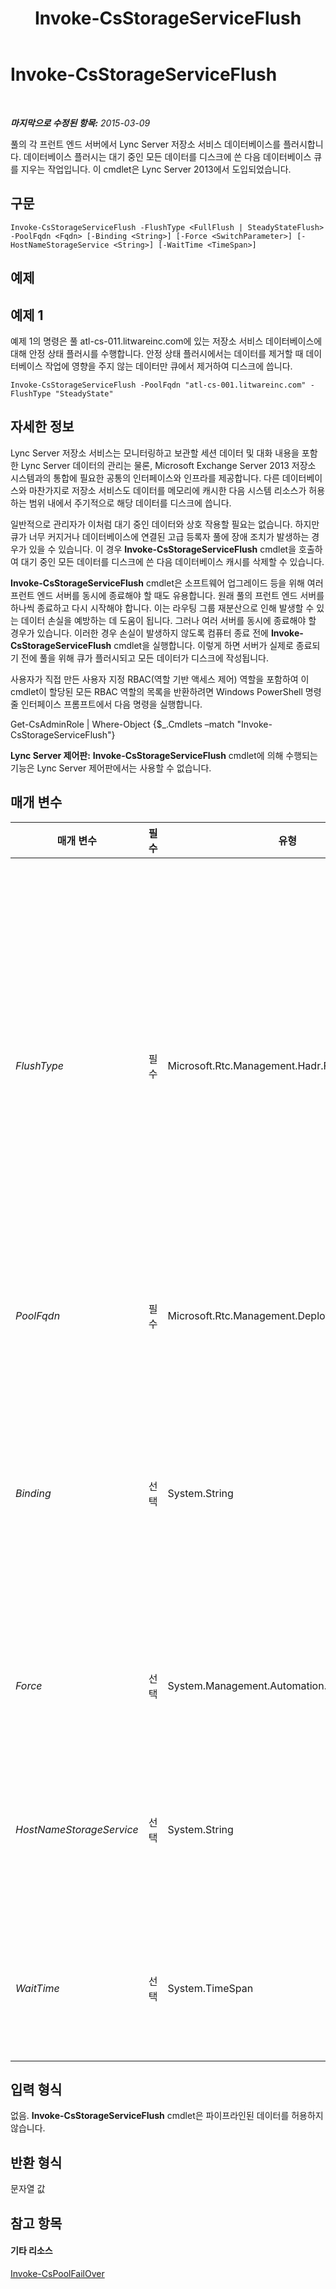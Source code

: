 ﻿---
title: Invoke-CsStorageServiceFlush
TOCTitle: Invoke-CsStorageServiceFlush
ms:assetid: 3f88a70d-79b0-4614-8604-660bac35a86f
ms:mtpsurl: https://technet.microsoft.com/ko-kr/library/JJ619175(v=OCS.15)
ms:contentKeyID: 49303420
ms.date: 08/10/2015
mtps_version: v=OCS.15
ms.translationtype: HT
---

# Invoke-CsStorageServiceFlush

 

_**마지막으로 수정된 항목:** 2015-03-09_

풀의 각 프런트 엔드 서버에서 Lync Server 저장소 서비스 데이터베이스를 플러시합니다. 데이터베이스 플러시는 대기 중인 모든 데이터를 디스크에 쓴 다음 데이터베이스 큐를 지우는 작업입니다. 이 cmdlet은 Lync Server 2013에서 도입되었습니다.

## 구문

    Invoke-CsStorageServiceFlush -FlushType <FullFlush | SteadyStateFlush> -PoolFqdn <Fqdn> [-Binding <String>] [-Force <SwitchParameter>] [-HostNameStorageService <String>] [-WaitTime <TimeSpan>]

## 예제

## 예제 1

예제 1의 명령은 풀 atl-cs-011.litwareinc.com에 있는 저장소 서비스 데이터베이스에 대해 안정 상태 플러시를 수행합니다. 안정 상태 플러시에서는 데이터를 제거할 때 데이터베이스 작업에 영향을 주지 않는 데이터만 큐에서 제거하여 디스크에 씁니다.

    Invoke-CsStorageServiceFlush -PoolFqdn "atl-cs-001.litwareinc.com" -FlushType "SteadyState"

## 자세한 정보

Lync Server 저장소 서비스는 모니터링하고 보관할 세션 데이터 및 대화 내용을 포함한 Lync Server 데이터의 관리는 물론, Microsoft Exchange Server 2013 저장소 시스템과의 통합에 필요한 공통의 인터페이스와 인프라를 제공합니다. 다른 데이터베이스와 마찬가지로 저장소 서비스도 데이터를 메모리에 캐시한 다음 시스템 리소스가 허용하는 범위 내에서 주기적으로 해당 데이터를 디스크에 씁니다.

일반적으로 관리자가 이처럼 대기 중인 데이터와 상호 작용할 필요는 없습니다. 하지만 큐가 너무 커지거나 데이터베이스에 연결된 고급 등록자 풀에 장애 조치가 발생하는 경우가 있을 수 있습니다. 이 경우 **Invoke-CsStorageServiceFlush** cmdlet을 호출하여 대기 중인 모든 데이터를 디스크에 쓴 다음 데이터베이스 캐시를 삭제할 수 있습니다.

**Invoke-CsStorageServiceFlush** cmdlet은 소프트웨어 업그레이드 등을 위해 여러 프런트 엔드 서버를 동시에 종료해야 할 때도 유용합니다. 원래 풀의 프런트 엔드 서버를 하나씩 종료하고 다시 시작해야 합니다. 이는 라우팅 그룹 재분산으로 인해 발생할 수 있는 데이터 손실을 예방하는 데 도움이 됩니다. 그러나 여러 서버를 동시에 종료해야 할 경우가 있습니다. 이러한 경우 손실이 발생하지 않도록 컴퓨터 종료 전에 **Invoke-CsStorageServiceFlush** cmdlet을 실행합니다. 이렇게 하면 서버가 실제로 종료되기 전에 풀을 위해 큐가 플러시되고 모든 데이터가 디스크에 작성됩니다.

사용자가 직접 만든 사용자 지정 RBAC(역할 기반 액세스 제어) 역할을 포함하여 이 cmdlet이 할당된 모든 RBAC 역할의 목록을 반환하려면 Windows PowerShell 명령줄 인터페이스 프롬프트에서 다음 명령을 실행합니다.

Get-CsAdminRole | Where-Object {$\_.Cmdlets –match "Invoke-CsStorageServiceFlush"}

**Lync Server 제어판:** **Invoke-CsStorageServiceFlush** cmdlet에 의해 수행되는 기능은 Lync Server 제어판에서는 사용할 수 없습니다.

## 매개 변수


<table>
<colgroup>
<col style="width: 25%" />
<col style="width: 25%" />
<col style="width: 25%" />
<col style="width: 25%" />
</colgroup>
<thead>
<tr class="header">
<th>매개 변수</th>
<th>필수</th>
<th>유형</th>
<th>설명</th>
</tr>
</thead>
<tbody>
<tr class="odd">
<td><p><em>FlushType</em></p></td>
<td><p>필수</p></td>
<td><p>Microsoft.Rtc.Management.Hadr.FlushType</p></td>
<td><p>수행할 저장소 플러시의 유형을 지정합니다. 허용되는 값은 다음과 같습니다.</p>
<p>* SteadyState – 큐에서 제거할 때 저장소 서비스의 정상적인 작동에 영향을 주지 않는 데이터만 플러시합니다. 이 플러시는 보통 큐에서 오래된 데이터를 제거할 때 수행합니다.</p>
<p>* FullFlush – 큐에서 모든 데이터를 플러시합니다. 이는 풀에 장애 조치가 발생할 때 및 큐에 새 데이터가 들어올 가능성이 없을 때 사용됩니다.</p></td>
</tr>
<tr class="even">
<td><p><em>PoolFqdn</em></p></td>
<td><p>필수</p></td>
<td><p>Microsoft.Rtc.Management.Deploy.Fqdn</p></td>
<td><p>플러시할 저장소 서비스가 있는 풀의 정규화된 도메인 이름입니다.</p></td>
</tr>
<tr class="odd">
<td><p><em>Binding</em></p></td>
<td><p>선택</p></td>
<td><p>System.String</p></td>
<td><p>WCF(Windows Communication Foundation) 바인딩입니다. WCF 바인딩은 클라이언트와 서비스가 서로 통신하는 데 필요한 전송, 인코딩 및 프로토콜 세부 정보를 결정합니다. 유효한 값은 다음과 같습니다.</p>
<p>* NetNamedPipe</p>
<p>* NetTCP</p></td>
</tr>
<tr class="even">
<td><p><em>Force</em></p></td>
<td><p>선택</p></td>
<td><p>System.Management.Automation.SwitchParameter</p></td>
<td><p>명령 실행 중 오류가 발생할 경우 치명적인 오류를 제외하고 오류 메시지를 표시하지 않습니다.</p></td>
</tr>
<tr class="odd">
<td><p><em>HostNameStorageService</em></p></td>
<td><p>선택</p></td>
<td><p>System.String</p></td>
<td><p>Lync Server 저장소 서비스가 실행 중인 서버의 정규화된 도메인 이름입니다. Binding을 NetTCP로 설정하는 경우 이 매개 변수가 필요합니다.</p></td>
</tr>
<tr class="even">
<td><p><em>WaitTime</em></p></td>
<td><p>선택</p></td>
<td><p>System.TimeSpan</p></td>
<td><p>플러시가 시작된 것으로 판단하고 플러시 프로세스의 다음 단계로 넘어가기 전까지 cmdlet이 대기하는 최대 시간을 지정합니다.</p></td>
</tr>
</tbody>
</table>


## 입력 형식

없음. **Invoke-CsStorageServiceFlush** cmdlet은 파이프라인된 데이터를 허용하지 않습니다.

## 반환 형식

문자열 값

## 참고 항목

#### 기타 리소스

[Invoke-CsPoolFailOver](invoke-cspoolfailover.md)

